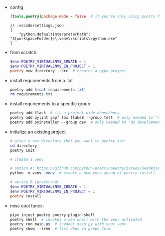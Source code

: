 - config
    ```toml
    [tools.poetry]package-mode = false  # if you're only using poetry for dep management, not package development
    ```
    ```jsonc
    // .vscode/settings.json
    {
        "python.defaultInterpreterPath": "${workspaceFolder}\\.venv\\scripts\\python.exe"
    }
    ```
- from scratch
    ```powershell
    $env:POETRY_VIRTUALENVS_CREATE = 1
    $env:POETRY_VIRTUALENVS_IN_PROJECT = 1
    poetry new directory --src  # creates a pypa project
    ```
- install requirements from a .txt
    ```powershell
    poetry add $(cat requirements.txt)
    rm requirements.txt
    ```
- install requirements to a specific group
    ```powershell
    poetry add flask  # its a project-wide dependency
    poetry add pylint yapf tox flake8 --group test  # only needed to "run tests"
    poetry add pyinstaller --group dev  # only needed to "do development"
    ```
- initialize an existing project
    ```powershell
    # given a new directory that you want to poetry-ize:
    cd directory
    poetry init

    # create a venv

    # option A: https://github.com/python-poetry/poetry/issues/5490#issuecomment-1312811998
    python -m venv .venv  # create a new venv ahead of poetry install

    # option B (preferred)
    $env:POETRY_VIRTUALENVS_CREATE = 1
    $env:POETRY_VIRTUALENVS_IN_PROJECT = 1
    poetry install
    ```
- misc cool funcs:
    ```powershell
    pipx inject poetry poetry-plugin-shell
    poetry shell  # invokes a new shell with the venv activated
    poetry run main.py  # invokes main.py with your venv
    poetry show --tree  # list deps in graph form
    ```
